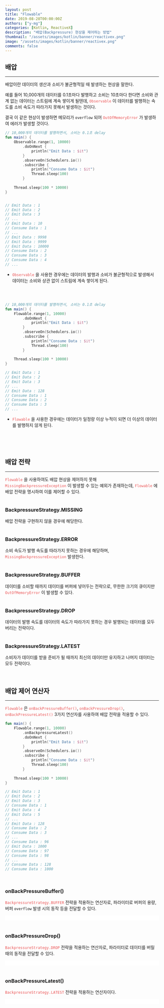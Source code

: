 ```yaml
---
layout: post
title: "Flowable"
date: 2019-08-28T00:00:00Z
authors: ["y-mg"]
categories: [Kotlin, ReactiveX]
description: "배압(Backpressure) 현상을 제어하는 방법"
thumbnail: "/assets/images/kotlin/banner/reactivex.png"
image: "/assets/images/kotlin/banner/reactivex.png"
comments: false
---
```


## 배압
***
배압이란 데이터의 생산과 소비가 불균형적일 때 발생하는 현상을 말한다.
<br/>

예를 들어 10,000개의 데이터를 0.1초마다 발행하고 소비는 10초마다 한다면 소비와 관계 없는 데이터는 스트림에 계속 쌓이게 될텐데, <code style="color: #eb5657;">Observable</code> 이 데이터를 발행하는 속도를 소비 속도가 따라가지 못해서 발생하는 것이다.
<br/>

결국 이 같은 현상이 발생하면 메모리가 `overflow` 되어 <code style="color: #eb5657;">OutOfMemoryError</code> 가 발생하여 에러가 발생할 것이다.
<br/>

```kotlin
// 10,000개의 데이터를 발행하면서, 소비는 0.1초 delay
fun main() {
    Observable.range(1, 10000)
        .doOnNext {
            println("Emit Data : $it")
        }
        .observeOn(Schedulers.io())
        .subscribe {
            println("Consume Data : $it")
            Thread.sleep(100)
        }
    
    Thread.sleep(100 * 10000)
}


// Emit Data : 1
// Emit Data : 2
// Emit Data : 3
// ...
// Emit Data : 10
// Consume Data : 1
// ...
// Emit Data : 9998
// Emit Data : 9999
// Emit Data : 10000
// Consume Data : 2
// Consume Data : 3
// Consume Data : 4
// ...
```
- <code style="color: #eb5657;">Observable</code> 을 사용한 경우에는 데이터의 발행과 소비가 불균형적으로 발생해서 데이터는 소비와 상관 없이 스트림에 계속 쌓이게 된다.
<br/>
<br/>

```kotlin
// 10,000개의 데이터를 발행하면서, 소비는 0.1초 delay
fun main() {
    Flowable.range(1, 10000)
        .doOnNext {
            println("Emit Data : $it")
        }
        .observeOn(Schedulers.io())
        .subscribe {
            println("Consume Data : $it")
            Thread.sleep(100)
        }
    
    Thread.sleep(100 * 10000)
}

// Emit Data : 1
// Emit Data : 2
// Emit Data : 3
// ...
// Emit Data : 128
// Consume Data : 1
// Consume Data : 2
// Consume Data : 3
// ...
```
- <code style="color: #eb5657;">Flowable</code> 을 사용한 경우에는 데이터가 일정량 이상 누적이 되면 더 이상의 데이터를 발행하지 않게 된다.
<br/>
<br/>
<br/>



## 배압 전략
***
<code style="color: #eb5657;">Flowable</code> 을 사용하여도 배압 현상을 제어하지 못해 <code style="color: #eb5657;">MissingBackpressureException</code> 이 발생할 수 있는 예외가 존재하는데, <code style="color: #eb5657;">Flowable</code> 에 배압 전략을 명시하여 이를 제어할 수 있다.
<br/>
<br/>

### BackpressureStrategy.MISSING
배압 전략을 구현하지 않을 경우에 해당한다.
<br/>
<br/>

### BackpressureStrategy.ERROR
소비 속도가 발행 속도를 따라가지 못하는 경우에 해당하며, <code style="color: #eb5657;">MissingBackpressureException</code> 발생한다.
<br/>
<br/>

### BackpressureStrategy.BUFFER
데이터를 소비할 때까지 데이터를 버퍼에 넣어두는 전략으로, 무한한 크기의 큐이지만 <code style="color: #eb5657;">OutOfMemoryError</code> 이 발생할 수 있다.
<br/>
<br/>

### BackpressureStrategy.DROP
데이터의 발행 속도를 데이터의 속도가 따라가지 못하는 경우 발행되는 데이터를 모두 버리는 전략이다.
<br/>
<br/>

### BackpressureStrategy.LATEST
소비자가 데이터를 받을 준비가 될 때까지 최신의 데이터만 유지하고 나머지 데이터는 모두 전략이다.
<br/>
<br/>
<br/>



## 배압 제어 연산자
***
<code style="color: #eb5657;">Flowable</code> 은 <code style="color: #eb5657;">onBackPressureBuffer()</code>, <code style="color: #eb5657;">onBackPressureDrop()</code>, <code style="color: #eb5657;">onBackPressureLatest()</code> 3가지 연산자를 사용하여 배압 전략을 적용할 수 있다.
<br/>

```kotlin
fun main() {
    Flowable.range(1, 10000)
        .onBackpressureLatest()
        .doOnNext {
            println("Emit Data : $it")
        }
        .observeOn(Schedulers.io())
        .subscribe {
            println("Consume Data : $it")
            Thread.sleep(100)
        }
    
    Thread.sleep(100 * 10000)
}

// Emit Data : 1
// Emit Data : 2
// Emit Data : 3
// Consume Data : 1
// Emit Data : 4
// Emit Data : 5
// ...
// Emit Data : 128
// Consume Data : 2
// Consume Data : 3
// ...
// Consume Data : 96
// Emit Data : 1000
// Consume Data : 97
// Consume Data : 98
// ...
// Consume Data : 128
// Consume Data : 1000
```
<br/>

### onBackPressureBuffer()
<code style="color: #eb5657;">BackpressureStrategy.BUFFER</code> 전략을 적용하는 연산자로, 파라미터로 버퍼의 용량, 버퍼 `overflow` 발생 시의 동작 등을 전달할 수 있다.
<br/>

<div style="
background-color: #ffffff;
background-image: url(/assets/images/kotlin/content/flowable-onbackpressurebuffer.png);
background-size: contain;
background-repeat: no-repeat;
background-position: center center;
">
<img src="/assets/images/kotlin/content/flowable-onbackpressurebuffer.png" style="visibility: hidden;" />
</div>
<br/>

### onBackPressureDrop()
<code style="color: #eb5657;">BackpressureStrategy.DROP</code> 전략을 적용하는 연산자로, 파라미터로 데이터를 버릴 때의 동작을 전달할 수 있다.
<br/>

<div style="
background-color: #ffffff;
background-image: url(/assets/images/kotlin/content/flowable-onbackpressuredrop.png);
background-size: contain;
background-repeat: no-repeat;
background-position: center center;
">
<img src="/assets/images/kotlin/content/flowable-onbackpressuredrop.png" style="visibility: hidden;" />
</div>
<br/>


### onBackPressureLatest()
<code style="color: #eb5657;">BackpressureStrategy.LATEST</code> 전략을 적용하는 연산자이다.
<br/>

<div style="
background-color: #ffffff;
background-image: url(/assets/images/kotlin/content/flowable-onbackpressurelatest.png);
background-size: contain;
background-repeat: no-repeat;
background-position: center center;
">
<img src="/assets/images/kotlin/content/flowable-onbackpressurelatest.png" style="visibility: hidden;" />
</div>